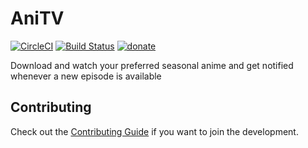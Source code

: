 # AniTV

[![CircleCI](https://circleci.com/gh/MarchWorks/AniTV.svg?style=shield)](https://circleci.com/gh/MarchWorks/AniTV)
[![Build Status](https://dev.azure.com/i-bn/AniTV/_apis/build/status/MarchWorks.AniTV?branchName=master)](https://dev.azure.com/i-bn/AniTV/_build/latest?definitionId=1&branchName=master)
[![donate](https://badgen.net/badge/support%20me/donate/ff69b4)](https://www.patreon.com/MarchWorks)

Download and watch your preferred seasonal anime and get notified whenever a new episode is available

## Contributing

Check out the [Contributing Guide](./CONTRIBUTING.md) if you want to join the development.
